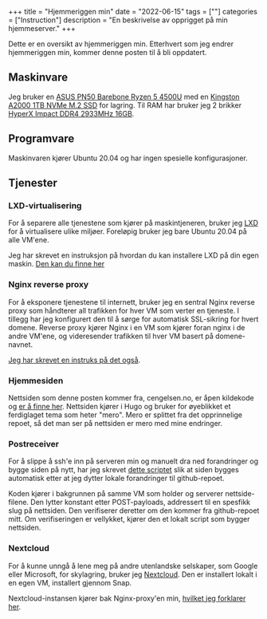 +++
title = "Hjemmeriggen min"
date = "2022-06-15"
tags = [""]
categories = ["Instruction"]
description = "En beskrivelse av opprigget på min hjemmeserver."
+++

Dette er en oversikt av hjemmeriggen min. Etterhvert som jeg endrer hjemmeriggen min, kommer denne
posten til å bli oppdatert.

## Maskinvare

Jeg bruker en [ASUS PN50 Barebone Ryzen 5 4500U](https://www.komplett.no/product/1162285?noredirect=true) 
med en [Kingston A2000 1TB NVMe M.2 SSD](https://www.komplett.no/product/1135886?noredirect=true) for
lagring. Til RAM har bruker jeg 2 brikker 
[HyperX Impact DDR4 2933MHz 16GB](https://www.komplett.no/product/1141337?noredirect=true). 

## Programvare

Maskinvaren kjører Ubuntu 20.04 og har ingen spesielle konfigurasjoner.

## Tjenester

### LXD-virtualisering

For å separere alle tjenestene som kjører på maskintjeneren, bruker jeg [LXD](https://linuxcontainers.org/lxd/) 
for å virtualisere ulike miljøer. Foreløpig bruker jeg bare Ubuntu 20.04 på alle VM'ene.

Jeg har skrevet en instruksjon på hvordan du kan installere LXD på din egen maskin. [Den kan du finne her](/blog/lxd-instruks)

### Nginx reverse proxy

For å eksponere tjenestene til internett, bruker jeg en sentral Nginx reverse proxy som 
håndterer all trafikken for hver VM som verter en tjeneste. I tillegg har jeg konfigurert
den til å sørge for automatisk SSL-sikring for hvert domene. Reverse proxy kjører Nginx i en
VM som kjører foran nginx i de andre VM'ene, og videresender trafikken til hver VM basert på
domene-navnet.

[Jeg har skrevet en instruks på det også](/blog/proxy-instruks).

### Hjemmesiden

Nettsiden som denne posten kommer fra, cengelsen.no, er åpen kildekode og [er å finne her](https://github.com/Cengelsen/cengelsen.no). Nettsiden kjører i Hugo og bruker for 
øyeblikket et ferdiglaget tema som heter "mero". Mero er splittet fra det opprinnelige repoet,
så det man ser på nettsiden er mero med mine endringer.  

### Postreceiver

For å slippe å ssh'e inn på serveren min og manuelt dra ned forandringer og bygge siden på nytt, 
har jeg skrevet [dette scriptet](https://github.com/Cengelsen/postreceiver) slik at siden bygges 
automatisk etter at jeg dytter lokale forandringer til github-repoet. 

Koden kjører i bakgrunnen på samme VM som holder og serverer nettside-filene. Den lytter konstant
etter POST-payloads, addressert til en spesfikk slug på nettsiden. Den verifiserer deretter
om den kommer fra github-repoet mitt. Om verifiseringen er vellykket, kjører den et lokalt script
som bygger nettsiden. 

### Nextcloud

For å kunne unngå å lene meg på andre utenlandske selskaper, som Google eller Microsoft, for skylagring, bruker jeg [Nextcloud](https://nextcloud.com/athome/). Den er installert lokalt i en egen
VM, installert gjennom Snap.

Nextcloud-instansen kjører bak Nginx-proxy'en min, [hvilket jeg forklarer her](/blog/nextcloud-instruks). 
